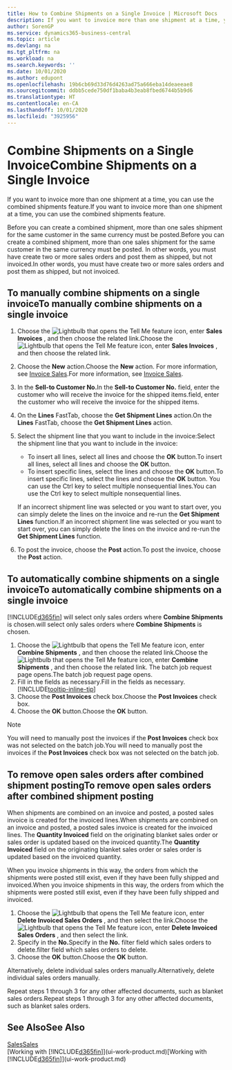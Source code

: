 ```yaml
---
title: How to Combine Shipments on a Single Invoice | Microsoft Docs
description: If you want to invoice more than one shipment at a time, you can use the combined shipments feature.
author: SorenGP
ms.service: dynamics365-business-central
ms.topic: article
ms.devlang: na
ms.tgt_pltfrm: na
ms.workload: na
ms.search.keywords: ''
ms.date: 10/01/2020
ms.author: edupont
ms.openlocfilehash: 19b6cb69d33d76d4263ad75a666eba14deaeeae8
ms.sourcegitcommit: ddbb5cede750df1baba4b3eab8fbed6744b5b9d6
ms.translationtype: HT
ms.contentlocale: en-CA
ms.lasthandoff: 10/01/2020
ms.locfileid: "3925956"
---
```

# <a name="combine-shipments-on-a-single-invoice"></a><span data-ttu-id="12ab8-103">Combine Shipments on a Single Invoice</span><span class="sxs-lookup"><span data-stu-id="12ab8-103">Combine Shipments on a Single Invoice</span></span>
<span data-ttu-id="12ab8-104">If you want to invoice more than one shipment at a time, you can use the combined shipments feature.</span><span class="sxs-lookup"><span data-stu-id="12ab8-104">If you want to invoice more than one shipment at a time, you can use the combined shipments feature.</span></span>  

<span data-ttu-id="12ab8-105">Before you can create a combined shipment, more than one sales shipment for the same customer in the same currency must be posted.</span><span class="sxs-lookup"><span data-stu-id="12ab8-105">Before you can create a combined shipment, more than one sales shipment for the same customer in the same currency must be posted.</span></span> <span data-ttu-id="12ab8-106">In other words, you must have create two or more sales orders and post them as shipped, but not invoiced.</span><span class="sxs-lookup"><span data-stu-id="12ab8-106">In other words, you must have create two or more sales orders and post them as shipped, but not invoiced.</span></span> 

## <a name="to-manually-combine-shipments-on-a-single-invoice"></a><span data-ttu-id="12ab8-107">To manually combine shipments on a single invoice</span><span class="sxs-lookup"><span data-stu-id="12ab8-107">To manually combine shipments on a single invoice</span></span>  
1. <span data-ttu-id="12ab8-108">Choose the ![Lightbulb that opens the Tell Me feature](media/ui-search/search_small.png "Tell me what you want to do") icon, enter **Sales Invoices** , and then choose the related link.</span><span class="sxs-lookup"><span data-stu-id="12ab8-108">Choose the ![Lightbulb that opens the Tell Me feature](media/ui-search/search_small.png "Tell me what you want to do") icon, enter **Sales Invoices** , and then choose the related link.</span></span>  
2. <span data-ttu-id="12ab8-109">Choose the **New** action.</span><span class="sxs-lookup"><span data-stu-id="12ab8-109">Choose the **New** action.</span></span> <span data-ttu-id="12ab8-110">For more information, see [Invoice Sales](sales-how-invoice-sales.md).</span><span class="sxs-lookup"><span data-stu-id="12ab8-110">For more information, see [Invoice Sales](sales-how-invoice-sales.md).</span></span>
3. <span data-ttu-id="12ab8-111">In the **Sell-to Customer No.**</span><span class="sxs-lookup"><span data-stu-id="12ab8-111">In the **Sell-to Customer No.**</span></span> <span data-ttu-id="12ab8-112">field, enter the customer who will receive the invoice for the shipped items.</span><span class="sxs-lookup"><span data-stu-id="12ab8-112">field, enter the customer who will receive the invoice for the shipped items.</span></span>  
4. <span data-ttu-id="12ab8-113">On the **Lines** FastTab, choose the **Get Shipment Lines** action.</span><span class="sxs-lookup"><span data-stu-id="12ab8-113">On the **Lines** FastTab, choose the **Get Shipment Lines** action.</span></span>  
5. <span data-ttu-id="12ab8-114">Select the shipment line that you want to include in the invoice:</span><span class="sxs-lookup"><span data-stu-id="12ab8-114">Select the shipment line that you want to include in the invoice:</span></span>  

    - <span data-ttu-id="12ab8-115">To insert all lines, select all lines and choose the **OK** button.</span><span class="sxs-lookup"><span data-stu-id="12ab8-115">To insert all lines, select all lines and choose the **OK** button.</span></span>  
    - <span data-ttu-id="12ab8-116">To insert specific lines, select the lines and choose the **OK** button.</span><span class="sxs-lookup"><span data-stu-id="12ab8-116">To insert specific lines, select the lines and choose the **OK** button.</span></span> <span data-ttu-id="12ab8-117">You can use the Ctrl key to select multiple nonsequential lines.</span><span class="sxs-lookup"><span data-stu-id="12ab8-117">You can use the Ctrl key to select multiple nonsequential lines.</span></span>  

    <span data-ttu-id="12ab8-118">If an incorrect shipment line was selected or you want to start over, you can simply delete the lines on the invoice and re-run the **Get Shipment Lines** function.</span><span class="sxs-lookup"><span data-stu-id="12ab8-118">If an incorrect shipment line was selected or you want to start over, you can simply delete the lines on the invoice and re-run the **Get Shipment Lines** function.</span></span>  
7. <span data-ttu-id="12ab8-119">To post the invoice, choose the **Post** action.</span><span class="sxs-lookup"><span data-stu-id="12ab8-119">To post the invoice, choose the **Post** action.</span></span>  

## <a name="to-automatically-combine-shipments-on-a-single-invoice"></a><span data-ttu-id="12ab8-120">To automatically combine shipments on a single invoice</span><span class="sxs-lookup"><span data-stu-id="12ab8-120">To automatically combine shipments on a single invoice</span></span>  
[!INCLUDE[d365fin](includes/d365fin_md.md)] <span data-ttu-id="12ab8-121">will select only sales orders where **Combine Shipments** is chosen.</span><span class="sxs-lookup"><span data-stu-id="12ab8-121">will select only sales orders where **Combine Shipments** is chosen.</span></span> 

1. <span data-ttu-id="12ab8-122">Choose the ![Lightbulb that opens the Tell Me feature](media/ui-search/search_small.png "Tell me what you want to do") icon, enter **Combine Shipments** , and then choose the related link.</span><span class="sxs-lookup"><span data-stu-id="12ab8-122">Choose the ![Lightbulb that opens the Tell Me feature](media/ui-search/search_small.png "Tell me what you want to do") icon, enter **Combine Shipments** , and then choose the related link.</span></span> <span data-ttu-id="12ab8-123">The batch job request page opens.</span><span class="sxs-lookup"><span data-stu-id="12ab8-123">The batch job request page opens.</span></span>  
2. <span data-ttu-id="12ab8-124">Fill in the fields as necessary.</span><span class="sxs-lookup"><span data-stu-id="12ab8-124">Fill in the fields as necessary.</span></span> [!INCLUDE[tooltip-inline-tip](includes/tooltip-inline-tip_md.md)]
3. <span data-ttu-id="12ab8-125">Choose the **Post Invoices** check box.</span><span class="sxs-lookup"><span data-stu-id="12ab8-125">Choose the **Post Invoices** check box.</span></span>  
4. <span data-ttu-id="12ab8-126">Choose the **OK** button.</span><span class="sxs-lookup"><span data-stu-id="12ab8-126">Choose the **OK** button.</span></span>  

> [!NOTE]  
>  <span data-ttu-id="12ab8-127">You will need to manually post the invoices if the **Post Invoices** check box was not selected on the batch job.</span><span class="sxs-lookup"><span data-stu-id="12ab8-127">You will need to manually post the invoices if the **Post Invoices** check box was not selected on the batch job.</span></span>  

## <a name="to-remove-open-sales-orders-after-combined-shipment-posting"></a><span data-ttu-id="12ab8-128">To remove open sales orders after combined shipment posting</span><span class="sxs-lookup"><span data-stu-id="12ab8-128">To remove open sales orders after combined shipment posting</span></span> 
<span data-ttu-id="12ab8-129">When shipments are combined on an invoice and posted, a posted sales invoice is created for the invoiced lines.</span><span class="sxs-lookup"><span data-stu-id="12ab8-129">When shipments are combined on an invoice and posted, a posted sales invoice is created for the invoiced lines.</span></span> <span data-ttu-id="12ab8-130">The **Quantity Invoiced** field on the originating blanket sales order or sales order is updated based on the invoiced quantity.</span><span class="sxs-lookup"><span data-stu-id="12ab8-130">The **Quantity Invoiced** field on the originating blanket sales order or sales order is updated based on the invoiced quantity.</span></span>  

<span data-ttu-id="12ab8-131">When you invoice shipments in this way, the orders from which the shipments were posted still exist, even if they have been fully shipped and invoiced.</span><span class="sxs-lookup"><span data-stu-id="12ab8-131">When you invoice shipments in this way, the orders from which the shipments were posted still exist, even if they have been fully shipped and invoiced.</span></span>   

1. <span data-ttu-id="12ab8-132">Choose the ![Lightbulb that opens the Tell Me feature](media/ui-search/search_small.png "Tell me what you want to do") icon, enter **Delete Invoiced Sales Orders** , and then select the link.</span><span class="sxs-lookup"><span data-stu-id="12ab8-132">Choose the ![Lightbulb that opens the Tell Me feature](media/ui-search/search_small.png "Tell me what you want to do") icon, enter **Delete Invoiced Sales Orders** , and then select the link.</span></span>  
2. <span data-ttu-id="12ab8-133">Specify in the **No.**</span><span class="sxs-lookup"><span data-stu-id="12ab8-133">Specify in the **No.**</span></span> <span data-ttu-id="12ab8-134">filter field which sales orders to delete.</span><span class="sxs-lookup"><span data-stu-id="12ab8-134">filter field which sales orders to delete.</span></span>  
3. <span data-ttu-id="12ab8-135">Choose the **OK** button.</span><span class="sxs-lookup"><span data-stu-id="12ab8-135">Choose the **OK** button.</span></span>  

<span data-ttu-id="12ab8-136">Alternatively, delete individual sales orders manually.</span><span class="sxs-lookup"><span data-stu-id="12ab8-136">Alternatively, delete individual sales orders manually.</span></span>  

<span data-ttu-id="12ab8-137">Repeat steps 1 through 3 for any other affected documents, such as blanket sales orders.</span><span class="sxs-lookup"><span data-stu-id="12ab8-137">Repeat steps 1 through 3 for any other affected documents, such as blanket sales orders.</span></span>

## <a name="see-also"></a><span data-ttu-id="12ab8-138">See Also</span><span class="sxs-lookup"><span data-stu-id="12ab8-138">See Also</span></span>  
[<span data-ttu-id="12ab8-139">Sales</span><span class="sxs-lookup"><span data-stu-id="12ab8-139">Sales</span></span>](sales-manage-sales.md)  
<span data-ttu-id="12ab8-140">[Working with [!INCLUDE[d365fin](includes/d365fin_md.md)]](ui-work-product.md)</span><span class="sxs-lookup"><span data-stu-id="12ab8-140">[Working with [!INCLUDE[d365fin](includes/d365fin_md.md)]](ui-work-product.md)</span></span>
